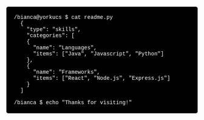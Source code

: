 <pre style="background-color: black; color: white; font-family: 'Courier New', monospace; padding: 20px; border-radius: 5px; white-space: pre-wrap;">
/bianca@yorkucs $ cat readme.py
  {
    "type": "skills",
    "categories": [
    {
      "name": "Languages",
      "items": ["Java", "Javascript", "Python"]
    },
    {
      "name": "Frameworks",
      "items": ["React", "Node.js", "Express.js"]
    }
  ]

/bianca $ echo "Thanks for visiting!"
</pre>
